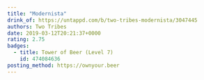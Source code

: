 ```yaml
---
title: "Modernista"
drink_of: https://untappd.com/b/two-tribes-modernista/3047445
authors: Two Tribes
date: 2019-03-12T20:21:37+0000
rating: 2.75
badges:
  - title: Tower of Beer (Level 7)
    id: 474084636
posting_method: https://ownyour.beer
---
```


